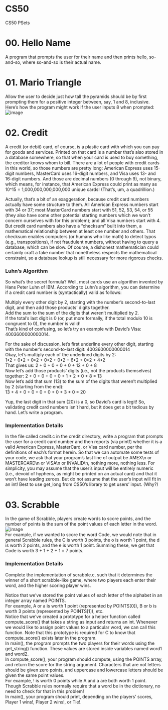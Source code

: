 # CS50
CS50 PSets

# 00. Hello Name 
A program that prompts the user for their name and then prints hello, so-and-so, where so-and-so is their actual name.

# 01. Mario Triangle
Allow the user to decide just how tall the pyramids should be by first prompting them for a positive integer between, say, 1 and 8, inclusive.
Here’s how the program might work if the user inputs 8 when prompted:<br>
![image](https://user-images.githubusercontent.com/65347048/170426800-6147eb28-2246-46a0-b046-570f9d896dea.png)

# 02. Credit 
A credit (or debit) card, of course, is a plastic card with which you can pay for goods and services. Printed on that card is a number that’s also stored in a database somewhere, so that when your card is used to buy something, the creditor knows whom to bill. There are a lot of people with credit cards in this world, so those numbers are pretty long: American Express uses 15-digit numbers, MasterCard uses 16-digit numbers, and Visa uses 13- and 16-digit numbers. And those are decimal numbers (0 through 9), not binary, which means, for instance, that American Express could print as many as 10^15 = 1,000,000,000,000,000 unique cards! (That’s, um, a quadrillion.)

Actually, that’s a bit of an exaggeration, because credit card numbers actually have some structure to them. All American Express numbers start with 34 or 37; most MasterCard numbers start with 51, 52, 53, 54, or 55 (they also have some other potential starting numbers which we won’t concern ourselves with for this problem); and all Visa numbers start with 4. But credit card numbers also have a “checksum” built into them, a mathematical relationship between at least one number and others. That checksum enables computers (or humans who like math) to detect typos (e.g., transpositions), if not fraudulent numbers, without having to query a database, which can be slow. Of course, a dishonest mathematician could certainly craft a fake number that nonetheless respects the mathematical constraint, so a database lookup is still necessary for more rigorous checks.<br>

<h3>Luhn’s Algorithm</h3>
So what’s the secret formula? Well, most cards use an algorithm invented by Hans Peter Luhn of IBM. According to Luhn’s algorithm, you can determine if a credit card number is (syntactically) valid as follows:<br>

Multiply every other digit by 2, starting with the number’s second-to-last digit, and then add those products’ digits together.<br>
Add the sum to the sum of the digits that weren’t multiplied by 2.<br>
If the total’s last digit is 0 (or, put more formally, if the total modulo 10 is congruent to 0), the number is valid!<br>
That’s kind of confusing, so let’s try an example with David’s Visa: 4003600000000014.<br>

For the sake of discussion, let’s first underline every other digit, starting with the number’s second-to-last digit:
4003600000000014<br>
Okay, let’s multiply each of the underlined digits by 2:<br>
1•2 + 0•2 + 0•2 + 0•2 + 0•2 + 6•2 + 0•2 + 4•2<br>
That gives us:
2 + 0 + 0 + 0 + 0 + 12 + 0 + 8<br>
Now let’s add those products’ digits (i.e., not the products themselves) together:
2 + 0 + 0 + 0 + 0 + 1 + 2 + 0 + 8 = 13<br>
Now let’s add that sum (13) to the sum of the digits that weren’t multiplied by 2 (starting from the end):<br>
13 + 4 + 0 + 0 + 0 + 0 + 0 + 3 + 0 = 20

Yup, the last digit in that sum (20) is a 0, so David’s card is legit!
So, validating credit card numbers isn’t hard, but it does get a bit tedious by hand. Let’s write a program.

<h3>Implementation Details</h3>
In the file called credit.c in the credit directory, write a program that prompts the user for a credit card number and then reports (via printf) whether it is a valid American Express, MasterCard, or Visa card number, per the definitions of each’s format herein. So that we can automate some tests of your code, we ask that your program’s last line of output be AMEX\n or MASTERCARD\n or VISA\n or INVALID\n, nothing more, nothing less. For simplicity, you may assume that the user’s input will be entirely numeric (i.e., devoid of hyphens, as might be printed on an actual card) and that it won’t have leading zeroes. But do not assume that the user’s input will fit in an int! Best to use get_long from CS50’s library to get users’ input. (Why?)

# 03. Scrabble
In the game of Scrabble, players create words to score points, and the number of points is the sum of the point values of each letter in the word.<br>
![image](https://user-images.githubusercontent.com/65347048/170630110-e86fd5c6-1ad0-4b32-8871-67204545c814.png)
<br>
For example, if we wanted to score the word Code, we would note that in general Scrabble rules, the C is worth 3 points, the o is worth 1 point, the d is worth 2 points, and the e is worth 1 point. Summing these, we get that Code is worth 3 + 1 + 2 + 1 = 7 points.<br>

<h3>Implementation Details</h3>
Complete the implementation of scrabble.c, such that it determines the winner of a short scrabble-like game, where two players each enter their word, and the higher scoring player wins.<br>

Notice that we’ve stored the point values of each letter of the alphabet in an integer array named POINTS.<br>
For example, A or a is worth 1 point (represented by POINTS[0]), B or b is worth 3 points (represented by POINTS[1]), etc.<br>
Notice that we’ve created a prototype for a helper function called compute_score() that takes a string as input and returns an int. Whenever we would like to assign point values to a particular word, we can call this function. Note that this prototype is required for C to know that compute_score() exists later in the program.<br>
In main(), the program prompts the two players for their words using the get_string() function. These values are stored inside variables named word1 and word2.<br>
In compute_score(), your program should compute, using the POINTS array, and return the score for the string argument. Characters that are not letters should be given zero points, and uppercase and lowercase letters should be given the same point values.<br>
For example, ! is worth 0 points while A and a are both worth 1 point.<br>
Though Scrabble rules normally require that a word be in the dictionary, no need to check for that in this problem!<br>
In main(), your program should print, depending on the players’ scores, Player 1 wins!, Player 2 wins!, or Tie!.<br>
